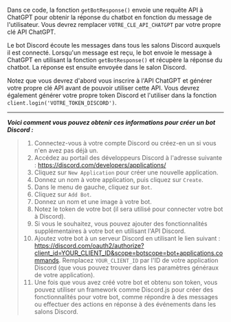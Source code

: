 Dans ce code, la fonction `getBotResponse()` envoie une requête API à ChatGPT pour obtenir la réponse du chatbot en fonction du message de l'utilisateur. 
Vous devrez remplacer `VOTRE_CLE_API_CHATGPT` par votre propre clé API ChatGPT.

Le bot Discord écoute les messages dans tous les salons Discord auxquels il est connecté. Lorsqu'un message est reçu, le bot envoie le message à ChatGPT en utilisant la fonction `getBotResponse()` et récupère la réponse du chatbot. 
La réponse est ensuite envoyée dans le salon Discord.

Notez que vous devrez d'abord vous inscrire à l'API ChatGPT et générer votre propre clé API avant de pouvoir utiliser cette API. 
Vous devrez également générer votre propre token Discord et l'utiliser dans la fonction `client.login('VOTRE_TOKEN_DISCORD')`.

----------------

___Voici comment vous pouvez obtenir ces informations pour créer un bot Discord :___

>1. Connectez-vous à votre compte Discord ou créez-en un si vous n'en avez pas déjà un.
>2. Accédez au portail des développeurs Discord à l'adresse suivante : https://discord.com/developers/applications/
>3. Cliquez sur `New Application` pour créer une nouvelle application.
>4. Donnez un nom à votre application, puis cliquez sur `Create`.
>5. Dans le menu de gauche, cliquez sur `Bot`.
>6. Cliquez sur `Add Bot`.
>7. Donnez un nom et une image à votre bot.
>8. Notez le token de votre bot (il sera utilisé pour connecter votre bot à Discord).
>9. Si vous le souhaitez, vous pouvez ajouter des fonctionnalités supplémentaires à votre bot en utilisant l'API Discord.
>10. Ajoutez votre bot à un serveur Discord en utilisant le lien suivant : https://discord.com/oauth2/authorize?client_id=YOUR_CLIENT_ID&scope=botscope=bot+applications.commands. Remplacez `YOUR_CLIENT_ID` par l'ID de votre application Discord (que vous pouvez trouver dans les paramètres généraux de votre application).
>11. Une fois que vous avez créé votre bot et obtenu son token, vous pouvez utiliser un framework comme Discord.js pour créer des fonctionnalités pour votre bot, comme répondre à des messages ou effectuer des actions en réponse à des événements dans les salons Discord.
